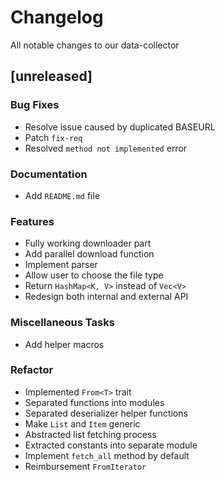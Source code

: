 # Changelog

All notable changes to our data-collector

## [unreleased]

### Bug Fixes

- Resolve issue caused by duplicated BASEURL
- Patch `fix-req`
- Resolved `method not implemented` error

### Documentation

- Add `README.md` file

### Features

- Fully working downloader part
- Add parallel download function
- Implement parser
- Allow user to choose the file type
- Return `HashMap<K, V>` instead of `Vec<V>`
- Redesign both internal and external API

### Miscellaneous Tasks

- Add helper macros

### Refactor

- Implemented `From<T>` trait
- Separated functions into modules
- Separated deserializer helper functions
- Make `List` and `Item` generic
- Abstracted list fetching process
- Extracted constants into separate module
- Implement `fetch_all` method by default
- Reimbursement `FromIterator`

<!-- generated by git-cliff. NEVER EDIT THIS FILE DIRECTLY -->
